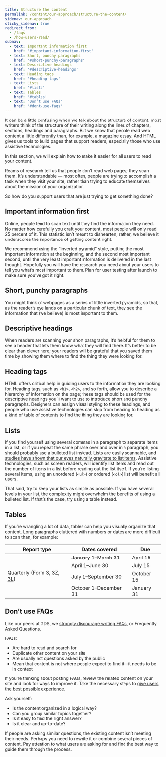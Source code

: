 ```yaml
---
title: Structure the content
permalink: /content/our-approach/structure-the-content/
sidenav: our-approach
sticky_sidenav: true
redirect_from:
  - /faqs
  - /how-users-read/
subnav:
  - text: Important information first
    href: '#important-information-first'
  - text: Short, punchy paragraphs
    href: '#short-punchy-paragraphs'
  - text: Descriptive headings
    href: '#descriptive-headings'
  - text: Heading tags
    href: '#heading-tags'
  - text: Lists
    href: '#lists'
  - text: Tables
    href: '#tables'
  - text: "Don’t use FAQs"
    href: '#dont-use-faqs'
---
```


It can be a little confusing when we talk about the structure of content: most writers think of the structure of their writing along the lines of chapters, sections, headings and paragraphs. But we know that people read web content a little differently than, for example, a magazine essay. And HTML gives us tools to build pages that support readers, especially those who use assistive technologies.

In this section, we will explain how to make it easier for all users to read your content.

Reams of research tell us that people don’t read web pages; they scan them. It’s understandable — most often, people are trying to accomplish a task when they visit your site, rather than trying to educate themselves about the mission of your organization.

So how do you support users that are just trying to get something done?

## Important information first
Online, people tend to scan text until they find the information they need. No matter how carefully you craft your content, most people will only read 25 percent of it. This statistic isn’t meant to dishearten; rather, we believe it underscores the importance of getting content right.

We recommend using the “inverted pyramid” style, putting the most important information at the beginning, and the second most important second, until the very least important information is delivered in the last thought. Hopefully you will have the research you need about your users to tell you what’s most important to them. Plan for user testing after launch to make sure you’ve got it right.

## Short, punchy paragraphs
You might think of webpages as a series of little inverted pyramids, so that, as the reader’s eye lands on a particular chunk of text, they see the information that (we believe) is most important to them.

## Descriptive headings
When readers are scanning your short paragraphs, it’s helpful for them to see a header that lets them know what they will find there. It’s better to be clear than clever here; your readers will be grateful that you saved them time by showing them where to find the thing they were looking for.

## Heading tags
HTML offers critical help in guiding users to the information they are looking for. Heading tags, such as `<h1>`, `<h2>`, and so forth, allow you to describe a hierarchy of information on the page; these tags should be used for the descriptive headings you’ll want to use to introduce short and punchy paragraphs. Designers can assign visual styling to these headings, and people who use assistive technologies can skip from heading to heading as a kind of table of contents to find the thing they are looking for.

## Lists
If you find yourself using several commas in a paragraph to separate items in a list, or if you repeat the same phrase over and over in a paragraph, you should probably use a bulleted list instead. Lists are easily scannable, and [studies have shown that our eyes naturally gravitate to list items](https://www.nngroup.com/articles/f-shaped-pattern-reading-web-content-discovered/). Assistive technologies, such as screen readers, will identify list items and read out the number of items in a list before reading out the list itself. If you’re listing several items, using an unordered (`<ul>`) or ordered (`<ol>`) list will benefit all users.

That said, try to keep your lists as simple as possible. If you have several levels in your list, the complexity might overwhelm the benefits of using a bulleted list. If that’s the case, try using a table instead.

## Tables
If you’re wrangling a lot of data, tables can help you visually organize that content. Long paragraphs cluttered with numbers or dates are more difficult to scan than, for example:

<table>
    <thead>
        <tr>
            <th>Report type</th>
            <th>Dates covered</th>
            <th>Due</th>
        </tr>
    </thead>
    <tbody>
        <tr>
            <td rowspan="4">Quarterly (Form <a href="http://www.fec.gov/pdf/forms/fecfrm3i.pdf">3</a>, <a href="http://www.fec.gov/pdf/forms/fecfrm3i.pdf#page=19">3Z</a>, <a href="http://www.fec.gov/pdf/forms/fecfrm3li.pdf">3L</a>)</td>
            <td>January 1–March 31</td>
            <td>April 15</td>
        </tr>
        <tr>
            <td>April 1–June 30</td>
            <td>July 15</td>
        </tr>
        <tr>
            <td>July 1–September 30</td>
            <td>October 15</td>
        </tr>
        <tr>
            <td>October 1–December 31</td>
            <td>January 31</td>
        </tr>
    </tbody>
</table>

## Don’t use FAQs

Like our peers at GDS, we [strongly discourage writing FAQs](https://www.gov.uk/guidance/content-design/writing-for-gov-uk#do-not-use-faqs), or Frequently Asked Questions.

FAQs:

* Are hard to read and search for
* Duplicate other content on your site
* Are usually not questions asked by the public
* Mean that content is not where people expect to find it—it needs to be in context

If you’re thinking about posting FAQs, review the related content on your site and look for ways to improve it. Take the necessary steps to [give users the best possible experience](http://alistapart.com/article/no-more-faqs-create-purposeful-information-for-a-more-effective-user-experi#section3).

Ask yourself:

* Is the content organized in a logical way?
* Can you group similar topics together?
* Is it easy to find the right answer?
* Is it clear and up-to-date?

If people are asking similar questions, the existing content isn’t meeting their needs. Perhaps you need to rewrite it or combine several pieces of content. Pay attention to what users are asking for and find the best way to guide them through the process.
